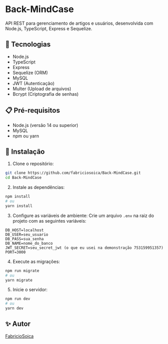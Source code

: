 # Back-MindCase

API REST para gerenciamento de artigos e usuários, desenvolvida com Node.js, TypeScript, Express e Sequelize.

## 🚀 Tecnologias

- Node.js
- TypeScript
- Express
- Sequelize (ORM)
- MySQL
- JWT (Autenticação)
- Multer (Upload de arquivos)
- Bcrypt (Criptografia de senhas)

## 📋 Pré-requisitos

- Node.js (versão 14 ou superior)
- MySQL
- npm ou yarn

## 🔧 Instalação

1. Clone o repositório:
```bash
git clone https://github.com/fabriciosoica/Back-MindCase.git
cd Back-MindCase
```

2. Instale as dependências:
```bash
npm install
# ou
yarn install
```

3. Configure as variáveis de ambiente:
Crie um arquivo `.env` na raiz do projeto com as seguintes variáveis:
```env
DB_HOST=localhost
DB_USER=seu_usuario
DB_PASS=sua_senha
DB_NAME=nome_do_banco
JWT_SECRET=seu_secret_jwt (o que eu usei na demonstração 753159951357)
PORT=3000
```

4. Execute as migrações:
```bash
npm run migrate
# ou
yarn migrate
```

5. Inicie o servidor:
```bash
npm run dev
# ou
yarn dev
```

## ✨ Autor

[FabricioSoica](https://github.com/fabriciosoica)